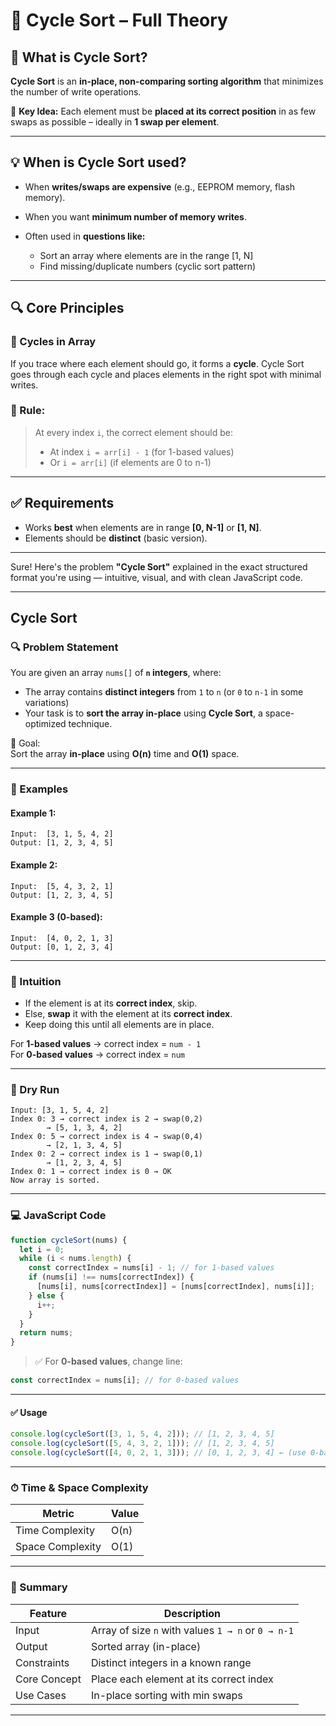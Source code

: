 # 🔁 Cycle Sort – Full Theory

## 📘 What is Cycle Sort?

**Cycle Sort** is an **in-place, non-comparing sorting algorithm** that minimizes the number of write operations.

🔧 **Key Idea:**
Each element must be **placed at its correct position** in as few swaps as possible – ideally in **1 swap per element**.

---

## 💡 When is Cycle Sort used?

- When **writes/swaps are expensive** (e.g., EEPROM memory, flash memory).
- When you want **minimum number of memory writes**.
- Often used in **questions like:**

  - Sort an array where elements are in the range \[1, N]
  - Find missing/duplicate numbers (cyclic sort pattern)

---

## 🔍 Core Principles

### 🔄 Cycles in Array

If you trace where each element should go, it forms a **cycle**.
Cycle Sort goes through each cycle and places elements in the right spot with minimal writes.

### 🧠 Rule:

> At every index `i`, the correct element should be:
>
> - At index `i = arr[i] - 1` (for 1-based values)
> - Or `i = arr[i]` (if elements are 0 to n-1)

---

## ✅ Requirements

- Works **best** when elements are in range **\[0, N-1]** or **\[1, N]**.
- Elements should be **distinct** (basic version).

---

Sure! Here's the problem **"Cycle Sort"** explained in the exact structured format you're using — intuitive, visual, and with clean JavaScript code.

---

## **Cycle Sort**

### 🔍 Problem Statement

You are given an array `nums[]` of **`n` integers**, where:

- The array contains **distinct integers** from `1` to `n` (or `0` to `n-1` in some variations)
- Your task is to **sort the array in-place** using **Cycle Sort**, a space-optimized technique.

📌 Goal:  
Sort the array **in-place** using **O(n)** time and **O(1)** space.

---

### 🧪 Examples

#### Example 1:

```
Input:  [3, 1, 5, 4, 2]
Output: [1, 2, 3, 4, 5]
```

#### Example 2:

```
Input:  [5, 4, 3, 2, 1]
Output: [1, 2, 3, 4, 5]
```

#### Example 3 (0-based):

```
Input:  [4, 0, 2, 1, 3]
Output: [0, 1, 2, 3, 4]
```

---

### 🧠 Intuition

- If the element is at its **correct index**, skip.
- Else, **swap** it with the element at its **correct index**.
- Keep doing this until all elements are in place.

For **1-based values** → correct index = `num - 1`  
For **0-based values** → correct index = `num`

---

### 🧵 Dry Run

```text
Input: [3, 1, 5, 4, 2]
Index 0: 3 → correct index is 2 → swap(0,2)
        → [5, 1, 3, 4, 2]
Index 0: 5 → correct index is 4 → swap(0,4)
        → [2, 1, 3, 4, 5]
Index 0: 2 → correct index is 1 → swap(0,1)
        → [1, 2, 3, 4, 5]
Index 0: 1 → correct index is 0 → OK
Now array is sorted.
```

---

### 💻 JavaScript Code

```javascript
function cycleSort(nums) {
  let i = 0;
  while (i < nums.length) {
    const correctIndex = nums[i] - 1; // for 1-based values
    if (nums[i] !== nums[correctIndex]) {
      [nums[i], nums[correctIndex]] = [nums[correctIndex], nums[i]];
    } else {
      i++;
    }
  }
  return nums;
}
```

> ✅ For **0-based values**, change line:

```js
const correctIndex = nums[i]; // for 0-based values
```

---

#### ✅ Usage

```javascript
console.log(cycleSort([3, 1, 5, 4, 2])); // [1, 2, 3, 4, 5]
console.log(cycleSort([5, 4, 3, 2, 1])); // [1, 2, 3, 4, 5]
console.log(cycleSort([4, 0, 2, 1, 3])); // [0, 1, 2, 3, 4] ← (use 0-based version)
```

---

### ⏱ Time & Space Complexity

| Metric           | Value |
| ---------------- | ----- |
| Time Complexity  | O(n)  |
| Space Complexity | O(1)  |

---

### 📌 Summary

| Feature      | Description                                        |
| ------------ | -------------------------------------------------- |
| Input        | Array of size `n` with values `1 → n` or `0 → n-1` |
| Output       | Sorted array (in-place)                            |
| Constraints  | Distinct integers in a known range                 |
| Core Concept | Place each element at its correct index            |
| Use Cases    | In-place sorting with min swaps                    |

---
